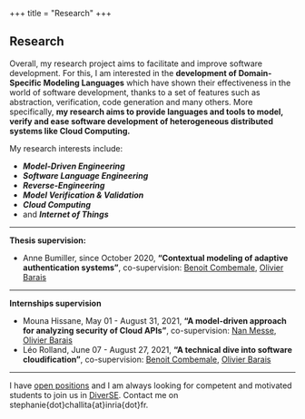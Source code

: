 +++
title = "Research"
+++

## Research

Overall, my research project aims to facilitate and improve software development. 
For this, I am interested in the **development of Domain-Specific Modeling Languages** which have shown their effectiveness in the world of software development, thanks to a set of features such as abstraction, verification, code generation and many others.
More specifically, **my research aims to provide languages and tools to model, verify and ease software development of heterogeneous distributed systems like Cloud Computing.**

My research interests include:

- ***Model-Driven Engineering***
- ***Software Language Engineering***
- ***Reverse-Engineering***
- ***Model Verification & Validation***
- ***Cloud Computing***
- and ***Internet of Things***
	
---

**Thesis supervision:**
- Anne Bumiller, since October 2020, **“Contextual modeling of adaptive authentication systems”**, co-supervision: [Benoit Combemale](https://people.irisa.fr/Benoit.Combemale/), [Olivier Barais](https://olivier.barais.fr/)

--- 

**Internships supervision**
- Mouna Hissane, May 01 - August 31, 2021, **“A model-driven approach for analyzing security of Cloud APIs”**, co-supervision: [Nan Messe](https://nanzhangmesse.github.io/"), [Olivier Barais](https://olivier.barais.fr/)
- Léo Rolland, June 07 - August 27, 2021, **“A technical dive into software cloudification”**, co-supervision: [Benoit Combemale](https://people.irisa.fr/Benoit.Combemale/), [Olivier Barais](https://olivier.barais.fr/)

---

I have [open positions](../positions) and I am always looking for competent and motivated students to join us in [DiverSE](https://www.diverse-team.fr/).
Contact me on <i class="icon fa-envelope"></i> stephanie{dot}challita{at}inria{dot}fr.